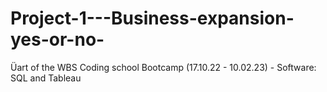 # Project-1---Business-expansion-yes-or-no-
Üart of the WBS Coding school Bootcamp (17.10.22 - 10.02.23) - Software: SQL and Tableau
